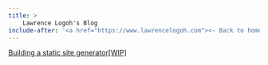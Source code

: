 ```yaml
---
title: > 
    Lawrence Logoh's Blog
include-after: '<a href="https://www.lawrencelogoh.com"><- Back to home</a>'
---
```

[Building a static site generator[WIP]](https://www.lawrencelogoh.com/blog/2022-04-03-building-a-static-site-generator.html)
